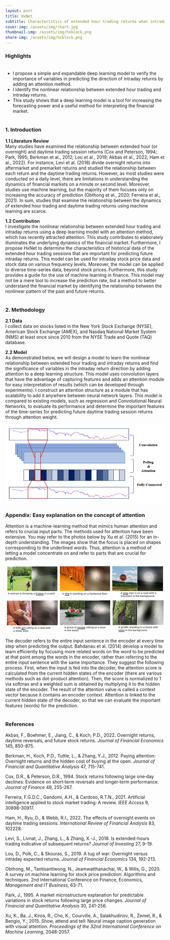 ```yaml
---
layout: post
title: HxNet 
subtitle: Characteristics of extended hour trading returns when intraday returns increase
cover-img: /assets/img/chart.jpg
thumbnail-img: /assets/img/hxblock.png
share-img: /assets/img/hxblock.png
---
```


### Highlights <br> <br>

- I propose a simple and expandable deep learning model to verify the importance of variables in predicting the direction of intraday returns by adding an attention method.
- I identify the nonlinear relationship between extended hour trading and intraday returns.
- This study shows that a deep learning model is a tool for increasing the forecasting power and a useful method for interpreting the financial market.
<br><br>

### 1. Introduction <br>

**1.1 Literature Review** <br>
Many studies have examined the relationship between extended hour (or overnight) and daytime trading session returns (Cox and Peterson, 1994; Park, 1995; Berkman et al., 2012; Lou et al., 2019; Akbas et al., 2022; Ham et al., 2022). For instance, Levi et al. (2018) divide overnight returns into aftermarket and premarket returns and studied the relationship between each return and the daytime trading returns. However, as most studies were conducted on a daily level, there are limitations in understanding the dynamics of financial markets on a minute or second level. Moreover, studies use machine learning, but the majority of them focuses only on increasing the accuracy of prediction (Obthong et al., 2020; Ferreira et al., 2021). In sum, studies that examine the relationship between the dynamics of extended hour trading and daytime trading returns using machine learning are scarce.

**1.2 Contribution** <br>
I investigate the nonlinear relationship between extended hour trading and intraday returns using a deep learning model with an attention method, which has recently attracted attention. This study contributes to elaborately illuminates the underlying dynamics of the financial market. Furthermore, I propose HxNet to determine the characteristics of historical data of the extended hour trading sessions that are important for predicting future intraday returns. This model can be used for intraday stock price data and stock data on various frequency levels. Moreover, the model can be applied to diverse time-series data, beyond stock prices. Furthermore, this study provides a guide for the use of machine learning in finance. This model may not be a mere tool to increase the prediction rate, but a method to better understand the financial market by identifying the relationship between the nonlinear pattern of the past and future returns. <br><br>

### 2.	Methodology <br>

**2.1 Data** <br>
I collect data on stocks listed in the New York Stock Exchange (NYSE), American Stock Exchange (AMEX), and Nasdaq National Market System (NMS) at least once since 2010 from the NYSE Trade and Quote (TAQ) database. 

**2.2 Model** <br>
As demonstrated below, we will design a model to learn the nonlinear relationship between extended hour trading and intraday returns and find the significance of variables in the intraday return direction by adding attention to a deep learning structure. This model uses convolution layers that have the advantage of capturing features and adds an attention module for easy interpretation of results (which can be developed through experiments). I construct an attention structure as a module that has scalability to add it anywhere between neural network layers. This model is compared to existing models, such as regression and Convolutional Neural Networks, to evaluate its performance and determine the important features of the time-series for predicting future daytime trading session returns through attention weight.

![hxblock](/assets/img/intext_hxblock.PNG) <br>


### Appendix: Easy explanation on the concept of attention <br>
Attention is a machine-learning method that mimics human attention and refers to crucial input parts. The methods used for attention have been extensive. You may refer to the photos below by Xu et al. (2015) for an in-depth understanding. The images show that the focus is placed on shapes corresponding to the underlined words. Thus, attention is a method of letting a model concentrate on and refer to parts that are crucial for prediction.

![xu2015](/assets/img/xu2015.png)

The decoder refers to the entire input sentence in the encoder at every time step when predicting the output. Bahdanau et al. (2014) develop a model to learn efficiently by focusing more related words on the word to be predicted at that point among the words in the encoder, rather than referring to the entire input sentence with the same importance. They suggest the following process. First, when the input is fed into the decoder, the attention score is calculated from the current hidden states of the encoder (there are various methods such as dot-product attention). Then, the score is normalized to 1 via softmax and a weighted sum is obtained by multiplying it to the hidden state of the encoder. The result of the attention value is called a context vector because it contains an encoder context. Attention is linked to the current hidden state of the decoder, so that we can evaluate the important features (words) for the prediction. <br><br>

### References
Akbas, F., Boehmer, E., Jiang, C., & Koch, P.D., 2022. Overnight returns, daytime reversals, and future stock returns. _Journal of Financial Economics_ 145, 850-875.

Berkman, H., Koch, P.D., Tuttle, L., & Zhang, Y.J., 2012. Paying attention: Overnight returns and the hidden cost of buying at the open. _Journal of Financial and Quantitative Analysis_ 47, 715-741.

Cox, D.R., & Peterson, D.R., 1994. Stock returns following large one‐day declines: Evidence on short‐term reversals and longer‐term performance. _Journal of Finance_ 49, 255-267.

Ferreira, F.G.D.C., Gandomi, A.H., & Cardoso, R.T.N., 2021. Artificial intelligence applied to stock market trading: A review. _IEEE Access_ 9, 30898-30917.

Ham, H., Ryu, D., & Webb, R.I., 2022. The effects of overnight events on daytime trading sessions. _International Review of Financial Analysis_ 83, 102228.

Levi, S., Livnat, J., Zhang, L., & Zhang, X.-J., 2018. Is extended-hours trading indicative of subsequent returns? _Journal of Investing_ 27, 9-19.

Lou, D., Polk, C., & Skouras, S., 2019. A tug of war: Overnight versus intraday expected returns. _Journal of Financial Economics_ 134, 192-213.

Obthong, M., Tantisantiwong, N., Jeamwatthanachai, W., & Wills, G., 2020. A survey on machine learning for stock price prediction: Algorithms and techniques. 2nd International Conference on Finance, Economics, _Management and IT Business_, 63-71.

Park, J., 1995. A market microstructure explanation for predictable variations in stock returns following large price changes. _Journal of Financial and Quantitative Analysis_ 30, 241-256.

Xu, K., Ba, J., Kiros, R., Cho, K., Courville, A., Salakhudinov, R., Zemel, R., & Bengio, Y., 2015. Show, attend and tell: Neural image caption generation with visual attention. _Proceedings of the 32nd International Conference on Machine Learning_, 2048-2057.
